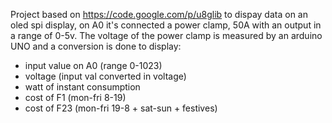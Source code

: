 Project based on https://code.google.com/p/u8glib to dispay data on an oled spi display, 
on A0 it's connected a power clamp, 50A with an output in a range of 0-5v. 
The voltage of the power clamp is measured by an arduino UNO and a conversion is done to display: 
- input value on A0 (range 0-1023)
- voltage (input val converted in voltage)
- watt of instant consumption
- cost of F1 (mon-fri 8-19) 
- cost of F23 (mon-fri 19-8 + sat-sun + festives)

